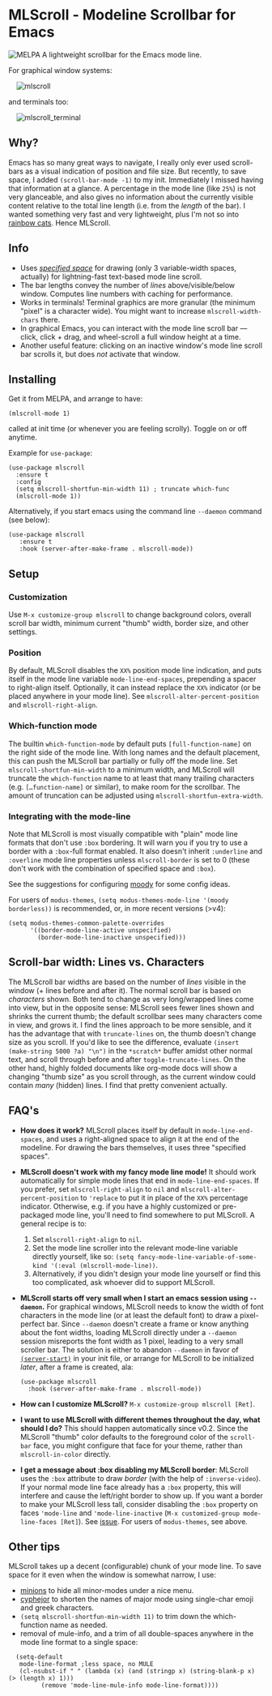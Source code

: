 

# MLScroll - Modeline Scrollbar for Emacs
<img alt="MELPA" src="https://melpa.org/packages/mlscroll-badge.svg"/>
A lightweight scrollbar for the Emacs mode line. 

For graphical window systems:

&nbsp;&nbsp;&nbsp;&nbsp;![mlscroll](https://user-images.githubusercontent.com/93749/116825204-38031880-ab5c-11eb-8252-5f60a61f45dd.gif)

and terminals too:

&nbsp;&nbsp;&nbsp;&nbsp;![mlscroll_terminal](https://github.com/user-attachments/assets/1b553973-bae0-465e-98c2-364d58457a69)


## Why?

Emacs has so many great ways to navigate, I really only ever used scroll-bars as a visual indication of position and file size.  But recently, to save space, I added `(scroll-bar-mode -1)` to my init.  Immediately I missed having that information at a glance.  A percentage in the mode line (like `25%`) is not very glanceable, and also gives no information about the currently visible content relative to the total line length (i.e. from the _length_ of the bar).  I wanted something very fast and very lightweight, plus I'm not so into [rainbow cats](https://github.com/TeMPOraL/nyan-mode).  Hence MLScroll.

## Info

- Uses [_specified space_](https://www.gnu.org/software/emacs/manual/html_node/elisp/Specified-Space.html) for drawing (only 3 variable-width spaces, actually) for lightning-fast text-based mode line scroll.
- The bar lengths convey the number of _lines_ above/visible/below window. Computes line numbers with caching for performance.
- Works in terminals! Terminal graphics are more granular (the minimum "pixel" is a character wide).  You might want to increase `mlscroll-width-chars` there. 
- In graphical Emacs, you can interact with the mode line scroll bar — click, click + drag, and wheel-scroll a full window height at a time.
- Another useful feature: clicking on an inactive window's mode line scroll bar scrolls it, but does _not_ activate that window. 

## Installing

Get it from MELPA, and arrange to have:

```elisp
(mlscroll-mode 1)
```

called at init time (or whenever you are feeling scrolly). Toggle on or off anytime. 

Example for `use-package`:

```elisp
(use-package mlscroll
  :ensure t
  :config
  (setq mlscroll-shortfun-min-width 11) ; truncate which-func
  (mlscroll-mode 1))
```

Alternatively, if you start emacs using the command line `--daemon` command (see below):

```elisp
(use-package mlscroll
   :ensure t
   :hook (server-after-make-frame . mlscroll-mode))
```

## Setup

### Customization

Use `M-x customize-group mlscroll` to change background colors, overall scroll bar width, minimum current "thumb" width, border size, and other settings.

### Position

By default, MLScroll disables the `XX%` position mode line indication, and puts itself in the mode line variable `mode-line-end-spaces`, prepending a spacer to right-align itself.  Optionally, it can instead replace the `XX%` indicator (or be placed anywhere in your mode line).  See `mlscroll-alter-percent-position` and `mlscroll-right-align`.

### Which-function mode 

The builtin `which-function-mode` by default puts `[full-function-name]` on the right side of the mode line.  With long names and the default placement, this can push the MLScroll bar partially or fully off the mode line.  Set `mlscroll-shortfun-min-width` to a minimum width, and MLScroll will truncate the `which-function` name to at least that many trailing characters (e.g. `[…function-name]` or similar), to make room for the scrollbar.  The amount of truncation can be adjusted using `mlscroll-shortfun-extra-width`. 

### Integrating with the mode-line 

Note that MLScroll is most visually compatible with "plain" mode line formats that don't use `:box` bordering.  It will warn you if you try to use a border with a `:box`-full format enabled.  It also doesn't inherit `:underline` and `:overline` mode line properties unless `mlscroll-border` is set to 0 (these don't work with the combination of specified space and `:box`).

See the suggestions for configuring [moody](https://github.com/tarsius/moody) for some config ideas. 

For users of `modus-themes`, `(setq modus-themes-mode-line '(moody borderless))` is recommended, or, in more recent versions (>v4):

```elisp
(setq modus-themes-common-palette-overrides
      '((border-mode-line-active unspecified)
        (border-mode-line-inactive unspecified)))
```

## Scroll-bar width: Lines vs. Characters

The MLScroll bar widths are based on the number of _lines_ visible in the window (+ lines before and after it). The normal scroll bar is based on _characters_ shown. Both tend to change as very long/wrapped lines come into view, but in the opposite sense: MLScroll sees fewer lines shown and shrinks the current thumb; the default scrollbar sees many characters come in view, and grows it.  I find the lines approach to be more sensible, and it has the advantage that with `truncate-lines` on, the thumb doesn't change size as you scroll.  If you'd like to see the difference, evaluate `(insert (make-string 5000 ?a) "\n")` in the `*scratch*` buffer amidst other normal text, and scroll through before and after `toggle-truncate-lines`.  On the other hand, highly folded documents like org-mode docs will show a changing "thumb size" as you scroll through, as the current window could contain _many_ (hidden) lines. I find that pretty convenient actually.

## FAQ's

- **How does it work?** MLScroll places itself by default in `mode-line-end-spaces`, and uses a right-aligned space to align it at the end of the modeline.  For drawing the bars themselves, it uses three "specified spaces".

- **MLScroll doesn't work with my fancy mode line mode!** It should work automatically for simple mode lines that end in `mode-line-end-spaces`.  If you prefer,  set `mlscroll-right-align` to `nil` and `mlscroll-alter-percent-position` to `'replace` to put it in place of the `XX%` percentage indicator.  Otherwise, e.g. if you have a highly customized or pre-packaged mode line, you'll need to find somewhere to put MLScroll.  A general recipe is to:
	1. Set `mlscroll-right-align` to `nil`.
	2. Set the mode line scroller into the relevant mode-line variable directly yourself, like so: `(setq fancy-mode-line-variable-of-some-kind '(:eval (mlscroll-mode-line))`. 
	3. Alternatively, if you didn't design your mode line yourself or find this too complicated, ask whoever did to support MLScroll. 

- **MLScroll starts off very small when I start an emacs session using `--daemon`.** For graphical windows, MLScroll needs to know the width of font characters in the mode line (or at least the default font) to draw a pixel-perfect bar. Since `--daemon` doesn't create a frame or know anything about the font widths, loading MLScroll directly under a `--daemon` session misreports the font width as 1 pixel, leading to a very small scroller bar.  The solution is either to abandon `--daemon` in favor of [`(server-start)`](https://www.gnu.org/software/emacs/manual/html_node/emacs/Emacs-Server.html) in your init file, or arrange for MLScroll to be initialized _later_, after a frame is created, ala:
  ```elisp
  (use-package mlscroll
    :hook (server-after-make-frame . mlscroll-mode))
  ```
- **How can I customize MLScroll?** `M-x customize-group mlscroll [Ret]`. 

- **I want to use MLScroll with different themes throughout the day, what should I do?** This should happen automatically since v0.2.  Since the MLScroll "thumb" color defaults to the foreground color of the `scroll-bar` face, you might configure that face for your theme, rather than `mlscroll-in-color` directly.

- **I get a message about :box disabling my MLScroll border**: MLScroll uses the `:box` attribute to draw _border_ (with the help of `:inverse-video`).  If your normal mode line face already has a `:box` property, this will interfere and cause the left/right border to show up.  If you want a border to make your MLScroll less tall, consider disabling the `:box` property on faces `'mode-line` and `'mode-line-inactive` (`M-x customized-group mode-line-faces [Ret]`).  See [issue](https://github.com/jdtsmith/mlscroll/issues/3).  For users of `modus-themes`, see above.

## Other tips

MLScroll takes up a decent (configurable) chunk of your mode line.  To save space for it even when the window is somewhat narrow, I use:

- [minions](https://github.com/tarsius/minions) to hide all minor-modes under a nice menu.
- [cyphejor](https://github.com/mrkkrp/cyphejor) to shorten the names of major mode using single-char emoji and greek characters.
- `(setq mlscroll-shortfun-min-width 11)` to trim down the which-function name as needed. 
- removal of mule-info, and a trim of all double-spaces anywhere in the mode line format to a single space:
```elisp
  (setq-default
   mode-line-format ;less space, no MULE
   (cl-nsubst-if " " (lambda (x) (and (stringp x) (string-blank-p x) (> (length x) 1)))
		 (remove 'mode-line-mule-info mode-line-format))))
```
